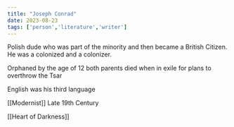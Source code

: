 ```yaml
---
title: "Joseph Conrad"
date: 2023-08-23
tags: ['person','literature','writer']
---
```


Polish dude who was part of the minority and then became a British Citizen. He was a colonized and a colonizer. 

Orphaned by the age of 12
both parents died when in exile for plans to overthrow the Tsar

English was his third language

[[Modernist]]
Late 19th Century


[[Heart of Darkness]] 

